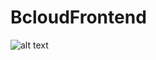 # BcloudFrontend
![alt text](https://github.com/fullstacktf/BcloudFrontend/blob/master/img/index.png)